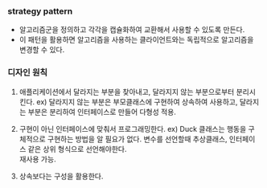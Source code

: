### strategy pattern
- 알고리즘군을 정의하고 각각을 캡슐화하여 교환해서 사용할 수 있도록 만든다.
- 이 패턴을 활용하면 알고리즘을 사용하는 클라이언트와는 독립적으로 알고리즘을 변경할 수 있다.


### 디자인 원칙
1. 애플리케이션에서 달라지는 부분을 찾아내고, 달라지지 않는 부분으로부터 분리시킨다.
ex) 달라지지 않는 부분은 부모클래스에 구현하여 상속하여 사용하고, 달라지는 부분은 분리하여 인터페이스로 만들어 다형성 적용.

2. 구현이 아닌 인터페이스에 맞춰서 프로그래밍한다.
ex) Duck 클래스는 행동을 구체적으로 구현하는 방법을 알 필요가 없다. 변수를 선언할때 추상클래스, 인터페이스 같은 상위 형식으로 선언해야한다. <br> 재사용 가능.

3. 상속보다는 구성을 활용한다.